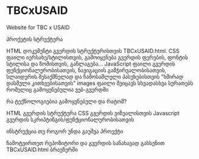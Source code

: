 # TBCxUSAID
Website for TBC x USAID

პროქეტის სტრუქტურა 

HTML დოკუმენტი გვერდის სტრუქტურისთვის TBCxUSAID.html.
CSS ფაილი იერსახე/სტილისთვის, გამოიყენება გვერდის ფერების, ფონტის სტილისა და ზომისთვის, განლაგება...
JavaScript ფაილი გვერდის ფუნქციონალურობისათვის, ნავიგაციის გამჭირვალობისათვის, სლაიდერის შესაქმნელად და ჩამოსაშლელი პასუხებისთვის "ხშირად დასმული კითხვებისათვის"
images ფაილი შეიცავს სხვადასხვა სურათებს რომელიც გამოყენებულია ვებ-გვერდში

რა ტექნოლოგიებია გამოყენებული და რატომ?

HTML გვერდის სტრუქტურა
CSS გვერდის ვიზუალისთვის
Javascript გვერდის სკრიპტინგის/ფუნქციონალურობისათვის

ინსტრუქცია თუ როგორ უნდა გაუშვა პროექტი

ჩამოტვირთეთ რეპოზიტორი და გვერდის სანახავად გახსენით TBCxUSAID.html ბრაუზერში

